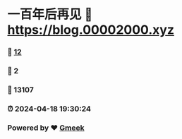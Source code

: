 # 一百年后再见 :link: https://blog.00002000.xyz 
### :page_facing_up: [12](https://blog.00002000.xyz/tag.html) 
### :speech_balloon: 2 
### :hibiscus: 13107 
### :alarm_clock: 2024-04-18 19:30:24 
### Powered by :heart: [Gmeek](https://github.com/Meekdai/Gmeek)
